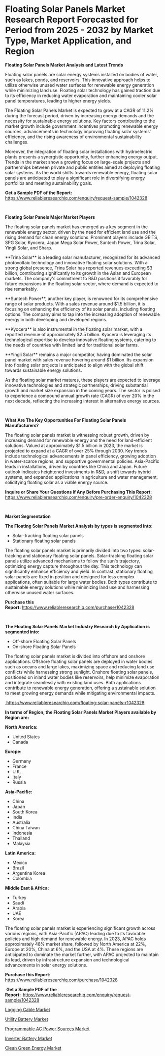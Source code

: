 <p><h1>Floating Solar Panels Market Research Report Forecasted for Period from 2025 -  2032 by Market Type, Market Application, and Region</h1></p><p><strong>Floating Solar Panels Market Analysis and Latest Trends</strong></p>
<p><p>Floating solar panels are solar energy systems installed on bodies of water, such as lakes, ponds, and reservoirs. This innovative approach helps to utilize otherwise unused water surfaces for renewable energy generation while minimizing land use. Floating solar technology has gained traction due to its efficiency in reducing water evaporation and maintaining cooler solar panel temperatures, leading to higher energy yields.</p><p>The Floating Solar Panels Market is expected to grow at a CAGR of 11.2% during the forecast period, driven by increasing energy demands and the necessity for sustainable energy solutions. Key factors contributing to the market growth include government incentives promoting renewable energy sources, advancements in technology improving floating solar systems’ efficiency, and the rising awareness of environmental sustainability challenges. </p><p>Moreover, the integration of floating solar installations with hydroelectric plants presents a synergistic opportunity, further enhancing energy output. Trends in the market show a growing focus on large-scale projects and partnerships between private and public entities aimed at deploying floating solar systems. As the world shifts towards renewable energy, floating solar panels are anticipated to play a significant role in diversifying energy portfolios and meeting sustainability goals.</p></p>
<p><strong>Get a Sample PDF of the Report:&nbsp;</strong> <a href="https://www.reliableresearchiq.com/enquiry/request-sample/1042328?utm_campaign=1129&utm_medium=2&utm_source=Github&utm_content=ia&utm_term=07042025&utm_id=floating-solar-panels">https://www.reliableresearchiq.com/enquiry/request-sample/1042328</a></p>
<p>&nbsp;</p>
<p><strong>Floating Solar Panels Major Market Players</strong></p>
<p><p>The floating solar panels market has emerged as a key segment in the renewable energy sector, driven by the need for efficient land use and the rising demand for clean energy solutions. Prominent players include GEITS, SPG Solar, Kyocera, Japan Mega Solar Power, Suntech Power, Trina Solar, Yingli Solar, and Sharp.</p><p>**Trina Solar** is a leading solar manufacturer, recognized for its advanced photovoltaic technology and innovative floating solar solutions. With a strong global presence, Trina Solar has reported revenues exceeding $3 billion, contributing significantly to its growth in the Asian and European markets. The company's commitment to R&D positions it favorably for future expansions in the floating solar sector, where demand is expected to rise remarkably.</p><p>**Suntech Power**, another key player, is renowned for its comprehensive range of solar products. With a sales revenue around $1.5 billion, it is focusing on enhancing the efficiency of its solar panels, including floating options. The company aims to tap into the increasing adoption of renewable energy in both developing and developed regions.</p><p>**Kyocera** is also instrumental in the floating solar market, with a reported revenue of approximately $2.5 billion. Kyocera is leveraging its technological expertise to develop innovative floating systems, catering to the needs of countries with limited land for traditional solar farms.</p><p>**Yingli Solar** remains a major competitor, having dominated the solar panel market with sales revenue hovering around $1 billion. Its expansion into floating solar projects is anticipated to align with the global shift towards sustainable energy solutions.</p><p>As the floating solar market matures, these players are expected to leverage innovative technologies and strategic partnerships, driving substantial growth and market size expansion in the coming years. The sector is poised to experience a compound annual growth rate (CAGR) of over 20% in the next decade, reflecting the increasing interest in alternative energy sources.</p></p>
<p>&nbsp;</p>
<p><strong>What Are The Key Opportunities For Floating Solar Panels Manufacturers?</strong></p>
<p><p>The floating solar panels market is witnessing robust growth, driven by increasing demand for renewable energy and the need for land-efficient solutions. Valued at approximately $1.5 billion in 2023, the market is projected to expand at a CAGR of over 25% through 2030. Key trends include technological advancements in panel efficiency, growing adoption in water-scarce regions, and supportive governmental policies. Asia-Pacific leads in installations, driven by countries like China and Japan. Future outlook indicates heightened investments in R&D, a shift towards hybrid systems, and expanded applications in agriculture and water management, solidifying floating solar as a viable energy source.</p></p>
<p><strong>Inquire or Share Your Questions If Any Before Purchasing This Report:</strong> <a href="https://www.reliableresearchiq.com/enquiry/pre-order-enquiry/1042328?utm_campaign=1129&utm_medium=2&utm_source=Github&utm_content=ia&utm_term=07042025&utm_id=floating-solar-panels">https://www.reliableresearchiq.com/enquiry/pre-order-enquiry/1042328</a></p>
<p>&nbsp;</p>
<p><strong>Market Segmentation</strong></p>
<p><strong>The Floating Solar Panels Market Analysis by types is segmented into:</strong></p>
<p><ul><li>Solar-tracking floating solar panels</li><li>Stationary floating solar panels</li></ul></p>
<p><p>The floating solar panels market is primarily divided into two types: solar-tracking and stationary floating solar panels. Solar-tracking floating solar panels utilize advanced mechanisms to follow the sun's trajectory, optimizing energy capture throughout the day. This technology can significantly enhance efficiency and yield. In contrast, stationary floating solar panels are fixed in position and designed for less complex applications, often suitable for large water bodies. Both types contribute to sustainable energy solutions while minimizing land use and harnessing otherwise unused water surfaces.</p></p>
<p><strong>Purchase this Report:&nbsp;</strong><a href="https://www.reliableresearchiq.com/purchase/1042328?utm_campaign=1129&utm_medium=2&utm_source=Github&utm_content=ia&utm_term=07042025&utm_id=floating-solar-panels">https://www.reliableresearchiq.com/purchase/1042328</a></p>
<p>&nbsp;</p>
<p><strong>The Floating Solar Panels Market Industry Research by Application is segmented into:</strong></p>
<p><ul><li>Off-shore Floating Solar Panels</li><li>On-shore Floating Solar Panels</li></ul></p>
<p><p>The floating solar panels market is divided into offshore and onshore applications. Offshore floating solar panels are deployed in water bodies such as oceans and large lakes, maximizing space and reducing land use conflicts while harnessing strong sunlight. Onshore floating solar panels, positioned on inland water bodies like reservoirs, help minimize evaporation and integrate seamlessly with existing land uses. Both applications contribute to renewable energy generation, offering a sustainable solution to meet growing energy demands while mitigating environmental impacts.</p></p>
<p><a href="https://www.reliableresearchiq.com/floating-solar-panels-r1042328?utm_campaign=1129&utm_medium=2&utm_source=Github&utm_content=ia&utm_term=07042025&utm_id=floating-solar-panels">&nbsp;https://www.reliableresearchiq.com/floating-solar-panels-r1042328</a></p>
<p><strong>In terms of Region, the Floating Solar Panels Market Players available by Region are:</strong></p>
<p>
    <p> <strong> North America: </strong>
        <ul>
            <li>United States</li>
            <li>Canada</li>
        </ul>
        </p> 
    <p> <strong> Europe: </strong>
        <ul>
            <li>Germany</li>
            <li>France</li>
            <li>U.K.</li>
            <li>Italy</li>
            <li>Russia</li>
        </ul>
        </p> 
    <p> <strong> Asia-Pacific: </strong>
        <ul>
            <li>China</li>
            <li>Japan</li>
            <li>South Korea</li>
            <li>India</li>
            <li>Australia</li>
            <li>China Taiwan</li>
            <li>Indonesia</li>
            <li>Thailand</li>
            <li>Malaysia</li>
        </ul>
        </p> 
    <p> <strong> Latin America: </strong>
        <ul>
            <li>Mexico</li>
            <li>Brazil</li>
            <li>Argentina Korea</li>
            <li>Colombia</li>
        </ul>
        </p> 
    <p> <strong> Middle East & Africa: </strong>
        <ul>
            <li>Turkey</li>
            <li>Saudi</li>
            <li>Arabia</li>
            <li>UAE</li>
            <li>Korea</li>
        </ul>
    </p>
    </p>
<p><p>The floating solar panels market is experiencing significant growth across various regions, with Asia-Pacific (APAC) leading due to its favorable policies and high demand for renewable energy. In 2023, APAC holds approximately 48% market share, followed by North America at 22%, Europe at 20%, China at 6%, and the USA at 4%. These regions are anticipated to dominate the market further, with APAC projected to maintain its lead, driven by infrastructure expansion and technological advancements in solar energy solutions.</p></p>
<p><strong>Purchase this Report: </strong><a href="https://www.reliableresearchiq.com/purchase/1042328?utm_campaign=1129&utm_medium=2&utm_source=Github&utm_content=ia&utm_term=07042025&utm_id=floating-solar-panels">https://www.reliableresearchiq.com/purchase/1042328</a></p>
<p>&nbsp;<strong>Get a Sample PDF of the Report:&nbsp;&nbsp;</strong><a href="https://www.reliableresearchiq.com/enquiry/request-sample/1042328?utm_campaign=1129&utm_medium=2&utm_source=Github&utm_content=ia&utm_term=07042025&utm_id=floating-solar-panels">https://www.reliableresearchiq.com/enquiry/request-sample/1042328</a></p>
<p><strong></strong></p>
<p><p><a href="https://github.com/iwanesucices/Market-Research-Report-List-1/blob/main/logging-cable-market.md?utm_campaign=1129&utm_medium=2&utm_source=Github&utm_content=ia&utm_term=07042025&utm_id=floating-solar-panels">Logging Cable Market</a></p><p><a href="https://github.com/trenkkwasek84/Market-Research-Report-List-1/blob/main/utility-battery-market.md?utm_campaign=1129&utm_medium=2&utm_source=Github&utm_content=ia&utm_term=07042025&utm_id=floating-solar-panels">Utility Battery Market</a></p><p><a href="https://github.com/snapetylerho/Market-Research-Report-List-1/blob/main/programmable-ac-power-sources-market.md?utm_campaign=1129&utm_medium=2&utm_source=Github&utm_content=ia&utm_term=07042025&utm_id=floating-solar-panels">Programmable AC Power Sources Market</a></p><p><a href="https://github.com/sulvantomppa/Market-Research-Report-List-1/blob/main/inverter-battery-market.md?utm_campaign=1129&utm_medium=2&utm_source=Github&utm_content=ia&utm_term=07042025&utm_id=floating-solar-panels">Inverter Battery Market</a></p><p><a href="https://github.com/brinnoifon/Market-Research-Report-List-1/blob/main/clean-green-energy-market.md?utm_campaign=1129&utm_medium=2&utm_source=Github&utm_content=ia&utm_term=07042025&utm_id=floating-solar-panels">Clean Green Energy Market</a></p></p>